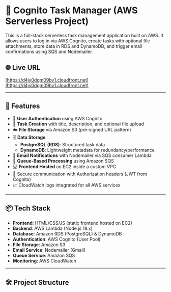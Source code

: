 # 🧠 Cognito Task Manager (AWS Serverless Project)

This is a full-stack serverless task management application built on AWS. It allows users to log in via AWS Cognito, create tasks with optional file attachments, store data in RDS and DynamoDB, and trigger email confirmations using SQS and Nodemailer.

## 🌐 Live URL
[https://d4jy0dgm09bv1.cloudfront.net](https://d4jy0dgm09bv1.cloudfront.net)

---

## 🧩 Features

- 🔐 **User Authentication** using AWS Cognito
- 📝 **Task Creation** with title, description, and optional file upload
- ☁️ **File Storage** via Amazon S3 (pre-signed URL pattern)
- 🗄️ **Data Storage**
  - **PostgreSQL (RDS)**: Structured task data
  - **DynamoDB**: Lightweight metadata for redundancy/performance
- 📩 **Email Notifications** with Nodemailer via SQS consumer Lambda
- 📨 **Queue-Based Processing** using Amazon SQS
- 💻 **Frontend Hosted** on EC2 inside a custom VPC
- 🔐 Secure communication with Authorization headers (JWT from Cognito)
- 📈 CloudWatch logs integrated for all AWS services

---

## 📦 Tech Stack

- **Frontend**: HTML/CSS/JS (static frontend hosted on EC2)
- **Backend**: AWS Lambda (Node.js 18.x)
- **Database**: Amazon RDS (PostgreSQL) & DynamoDB
- **Authentication**: AWS Cognito (User Pool)
- **File Storage**: Amazon S3
- **Email Service**: Nodemailer (Gmail)
- **Queue Service**: Amazon SQS
- **Monitoring**: AWS CloudWatch

---

## 🛠️ Project Structure

